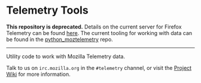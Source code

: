 Telemetry Tools
================

**This repository is deprecated.** Details on the current server for Firefox Telemetry can be found [here](https://docs.telemetry.mozilla.org/concepts/pipeline/data_pipeline.html). The current tooling for working with data can be found in the [python_moztelemetry](https://github.com/mozilla/python_moztelemetry) repo.

---

Utility code to work with Mozilla Telemetry data.

Talk to us on `irc.mozilla.org` in the `#telemetry` channel, or visit the
[Project Wiki][1] for more information.


[1]: https://wiki.mozilla.org/Telemetry/Reboot "Telemetry Reboot wiki"
